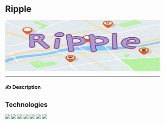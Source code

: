 # Ripple

![Ripple Logo](/assets/RippleBanner2.png)
___

### :writing_hand: Description

## Technologies 

![](https://img.shields.io/badge/OS-Linux-informational?style=plastic&logo=linux&logoColor=white&color=c4b4f4)
![](https://img.shields.io/badge/Shell-Bash/Zsh-informational?style=plastic&logo=windowsterminal&logoColor=white&color=c4b4f4)
![](https://img.shields.io/badge/Editor-VSCode-informational?style=plastic&logo=visualstudiocode&logoColor=white&color=c4b4f4)
![](https://img.shields.io/badge/Code-JavaScript-informational?style=plastic&logo=javascript&logoColor=white&color=c4b4f4)
![](https://img.shields.io/badge/<Code>-<React-Native>-informational?style=plastic&logo=react&logoColor=white&color=c4b4f4)
![](https://img.shields.io/badge/<Tools>-<Firebase%20Firestore>-informational?style=plastic&logo=firebase&logoColor=white&color=c4b4f4)
![](https://img.shields.io/badge/<Tools>-<Expo>-informational?style=plastic&logo=expo&logoColor=white&color=c4b4f4)
